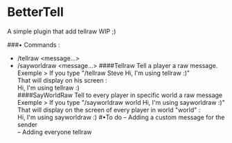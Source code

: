 # BetterTell

A simple plugin that add tellraw WIP ;)

###• Commands :
 - /tellraw <player> <message...>
 - /sayworldraw <world> <message...>
####Tellraw
Tell a player a raw message.
Exemple > If you type "/tellraw Steve Hi, I'm using tellraw :)"                        
That will display on his screen :                       
Hi, I'm using tellraw :)                                     
####SayWorldRaw
Tell to every player in specific world a raw message                           
  Exemple > If you type "/sayworldraw world Hi, I'm using sayworldraw :)"                    
  That will display on the screen of every player in world "world" :                         
  Hi, I'm using sayworldraw :)
#•To do
– Adding a custom message for the sender                                              
– Adding everyone tellraw                                              
                               
